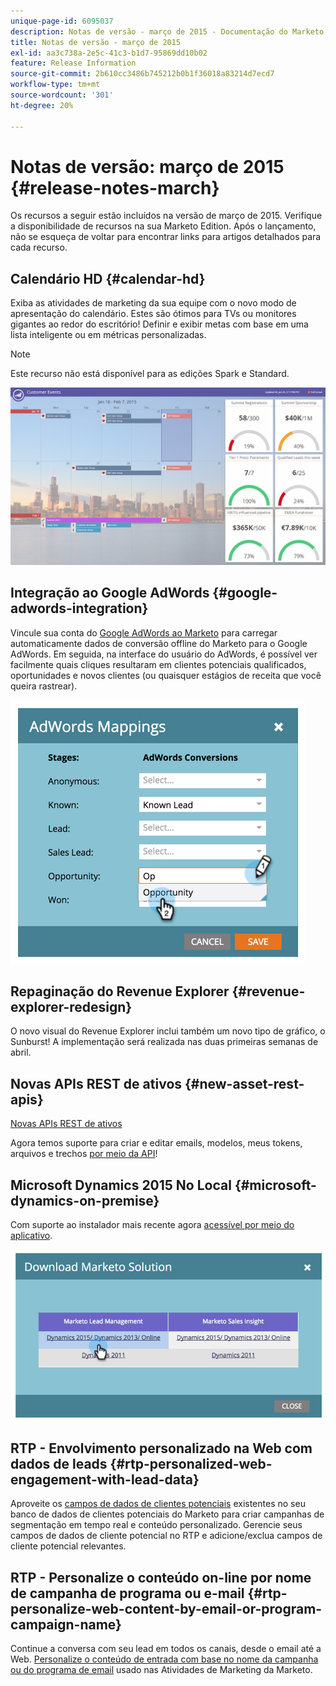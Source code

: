 ```yaml
---
unique-page-id: 6095037
description: Notas de versão - março de 2015 - Documentação do Marketo - Documentação do produto
title: Notas de versão - março de 2015
exl-id: aa3c738a-2e5c-41c3-b1d7-95869dd10b02
feature: Release Information
source-git-commit: 2b610cc3486b745212b0b1f36018a83214d7ecd7
workflow-type: tm+mt
source-wordcount: '301'
ht-degree: 20%

---
```


# Notas de versão: março de 2015 {#release-notes-march}

Os recursos a seguir estão incluídos na versão de março de 2015. Verifique a disponibilidade de recursos na sua Marketo Edition. Após o lançamento, não se esqueça de voltar para encontrar links para artigos detalhados para cada recurso.

## Calendário HD {#calendar-hd}

Exiba as atividades de marketing da sua equipe com o novo modo de apresentação do calendário. Estes são ótimos para TVs ou monitores gigantes ao redor do escritório! Definir e exibir metas com base em uma lista inteligente ou em métricas personalizadas.

>[!NOTE]
>
>Este recurso não está disponível para as edições Spark e Standard.

![](assets/image2015-3-23-11-3a39-3a15.png)

## Integração ao Google AdWords {#google-adwords-integration}

Vincule sua conta do [Google AdWords ao Marketo](/help/marketo/product-docs/administration/additional-integrations/add-google-adwords-as-a-launchpoint-service.md) para carregar automaticamente dados de conversão offline do Marketo para o Google AdWords. Em seguida, na interface do usuário do AdWords, é possível ver facilmente quais cliques resultaram em clientes potenciais qualificados, oportunidades e novos clientes (ou quaisquer estágios de receita que você queira rastrear).

![](assets/image2015-3-23-11-3a50-3a55.png)

## Repaginação do Revenue Explorer {#revenue-explorer-redesign}

O novo visual do Revenue Explorer inclui também um novo tipo de gráfico, o Sunburst! A implementação será realizada nas duas primeiras semanas de abril.

## Novas APIs REST de ativos {#new-asset-rest-apis}

[Novas APIs REST de ativos](https://experienceleague.adobe.com/pt-br/docs/marketo-developer/marketo/rest/assets/assets)

Agora temos suporte para criar e editar emails, modelos, meus tokens, arquivos e trechos [por meio da API](https://developer.adobe.com/marketo-apis/api/asset/)!

## Microsoft Dynamics 2015 No Local {#microsoft-dynamics-on-premise}

Com suporte ao instalador mais recente agora [acessível por meio do aplicativo](/help/marketo/product-docs/crm-sync/microsoft-dynamics-sync/sync-setup/update-the-marketo-solution-for-microsoft-dynamics.md).

![](assets/image2015-3-23-11-3a47-3a16.png)

## RTP - Envolvimento personalizado na Web com dados de leads {#rtp-personalized-web-engagement-with-lead-data}

Aproveite os [campos de dados de clientes potenciais](/help/marketo/product-docs/web-personalization/using-web-segments/manage-person-data.md) existentes no seu banco de dados de clientes potenciais do Marketo para criar campanhas de segmentação em tempo real e conteúdo personalizado. Gerencie seus campos de dados de cliente potencial no RTP e adicione/exclua campos de cliente potencial relevantes.

## RTP - Personalize o conteúdo on-line por nome de campanha de programa ou e-mail {#rtp-personalize-web-content-by-email-or-program-campaign-name}

Continue a conversa com seu lead em todos os canais, desde o email até a Web. [Personalize o conteúdo de entrada com base no nome da campanha ou do programa de email](/help/marketo/product-docs/web-personalization/using-web-segments/web-segments.md) usado nas Atividades de Marketing da Marketo.
